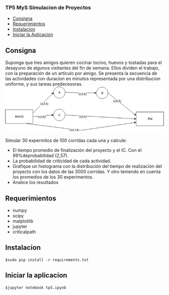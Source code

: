 


### TP5 MyS Simulacion de Proyectos ###


  - [Consigna](#consigna)
  - [Requerimientos](#requerimientos)
  - [Instalacion](#instalacion)
  - [Iniciar la Aplicacion](#iniciar-la-aplicacion)
  

## Consigna ##

Suponga que tres amigos quieren cocinar tocino, huevos y tostadas para el desayuno de algunos visitantes del fin de semana. Ellos dividen el trabajo, con la preparación de un artículo por amigo. 
Se presenta la secuencia de las actividades con duracion en minutos representada por una distribucion uniforme, y sus tareas predecesoras.
![alt text](MyS-tp5-red-proyecto-v2.jpg "Red del Proyecto")

Simular 30 expermitos de 100 corridas cada una y calcule:
  - El tiempo promedio de finalización del proyecto y el IC. Con el 99%deprobabilidad (2,57).
  - La probabilidad de criticidad de cada actividad.
  - Grafique un histograma con la distribución del tiempo de realización del proyecto con los datos de las 3000 corridas. Y otro teniendo en cuenta los promedios de los 30 experimentos.
  - Analice los resultados

## Requerimientos ##
  - numpy
  - scipy
  - matplotlib
  - jupyter
  - criticalpath

## Instalacion ##
    $sudo pip install -r requirements.txt

## Iniciar la aplicacion ##
    $jupyter notebook tp5.ipynb 


